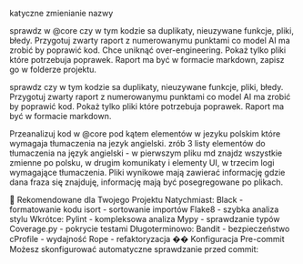 katyczne zmienianie nazwy

sprawdz w @core czy w tym kodzie sa duplikaty, nieuzywane funkcje, pliki, błedy. Przygotuj zwarty raport z numerowanymu punktami co model AI ma zrobić by poprawić kod. Chce uniknąć over-engineering. Pokaż tylko pliki które potrzebuja poprawek. Raport ma być w formacie markdown, zapisz go w folderze projektu.

sprawdz czy w tym kodzie sa duplikaty, nieuzywane funkcje, pliki, błedy. Przygotuj zwarty raport z numerowanymu punktami co model AI ma zrobić by poprawić kod. Pokaż tylko pliki które potrzebuja poprawek. Raport ma być w formacie markdown.

Przeanalizuj kod w @core pod kątem elementów w jezyku polskim które wymagaja tłumaczenia na jezyk angielski. zrób 3 listy elementów do tłumaczenia na język angielski - w pierwszym pliku md znajdz wszystkie zmienne po polsku, w drugim komunikaty i elementy UI, w trzecim logi wymagające tłumaczenia. Pliki wynikowe mają zawierać informację gdzie dana fraza się znajduję, informację mają być posegregowane po plikach.

🎯 Rekomendowane dla Twojego Projektu
Natychmiast:
Black - formatowanie kodu
isort - sortowanie importów
Flake8 - szybka analiza stylu
Wkrótce:
Pylint - kompleksowa analiza
Mypy - sprawdzanie typów
Coverage.py - pokrycie testami
Długoterminowo:
Bandit - bezpieczeństwo
cProfile - wydajność
Rope - refaktoryzacja
�� Konfiguracja Pre-commit
Możesz skonfigurować automatyczne sprawdzanie przed commit:
